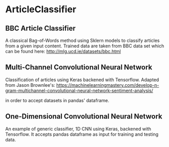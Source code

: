 # ArticleClassifier

## BBC Article Classifier

A classical Bag-of-Words method using Sklern models to classify articles from a given input content. Trained data are taken from BBC data set which can be found here: http://mlg.ucd.ie/datasets/bbc.html

## Multi-Channel Convolutional Neural Network
Classification of articles using Keras backened with Tensorflow. Adapted from Jason Brownlee's: 
https://machinelearningmastery.com/develop-n-gram-multichannel-convolutional-neural-network-sentiment-analysis/

in order to accept datasets in pandas' dataframe.

## One-Dimensional Convolutional Neural Network
An example of generic classifier, 1D CNN using Keras, backened with Tensorflow. It accepts pandas dataframe as input for training and testing data.
